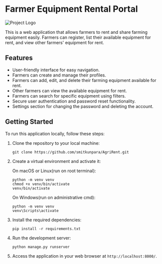 # Farmer Equipment Rental Portal

![Project Logo](https://imagetolink.com/ib/u7YRfckarR.png)

This is a web application that allows farmers to rent and share farming equipment easily. Farmers can register, list their available equipment for rent, and view other farmers' equipment for rent.

## Features

- User-friendly interface for easy navigation.
- Farmers can create and manage their profiles.
- Farmers can add, edit, and delete their farming equipment available for rent.
- Other farmers can view the available equipment for rent.
- Farmers can search for specific equipment using filters.
- Secure user authentication and password reset functionality.
- Settings section for changing the password and deleting the account.

## Getting Started

To run this application locally, follow these steps:

1. Clone the repository to your local machine:

       git clone https://github.com/smitkunpara/AgriRent.git

2. Create a virtual environment and activate it:

      On macOS or Linux(run on root terminal):

       python -m venv venv
       chmod +x venv/bin/activate
       venv/bin/activate

      On Windows(run on administrative cmd):

       python -m venv venv
       venv\Scripts\activate

4. Install the required dependencies:

       pip install -r requirements.txt

5. Run the development server:

       python manage.py runserver

6. Access the application in your web browser at `http://localhost:8000/`.
